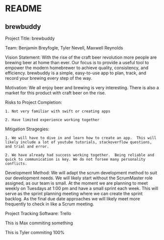 # README
## brewbuddy

Project Title: brewbuddy

Team: Benjamin Breyfogle, Tyler Nevell, Maxwell Reynolds

Vision Statement: With the rise of the craft beer revolution more people are brewing beer at home than ever. Our focus is to provide a useful tool to empower the modern homebrewer to achieve quality, consistency, and efficiency.  brewbuddy is a simple, easy-to-use app to plan, track, and record your brewing every step of the way.

Motivation: We all enjoy beer and brewing is very interesting.  There is also a market for this product with craft beer on the rise.

Risks to Project Completion:

	1. Not very familiar with swift or creating apps
	
	2. Have limited experience working together

Mitigation Stragegies:

	1. We will have to dive in and learn how to create an app.  This will likely include a lot of youtube tutorials, stackoverflow questions, and trial and error.
	
	2. We have already had success working together.  Being reliable and quick to communication is key. We do not forsee many personality conflicts.
	
Development Method: We will adapt the scrum development method to suit our development needs.  We will likely start without the ScrumMaster role assigned, as our team is small.  At the moment we are planning to meet weekly on Tuesdays at 1:00 pm and have a small sprint each week.  This will serve as the sprint planning meeting where we can create the sprint backlog.  As the final due date approaches we will likely meet more frequently to check in like a Scrum meeting.

Project Tracking Software: Trello


This is Max commiting something

This is Tyler commiting 100%
